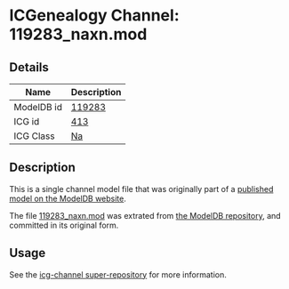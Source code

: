 # ICGenealogy Channel: 119283\_naxn.mod

## Details

Name | Description
---- | -----------
ModelDB id | [119283](http://senselab.med.yale.edu/ModelDB/ShowModel.cshtml?model=119283)
ICG id | [413](http://icg.neurotheory.ox.ac.uk/channels/2/413)
ICG Class | [Na](http://icg.neurotheory.ox.ac.uk/channels/2)

## Description

This is a single channel model file that was originally part of a [published model on the ModelDB website](http://senselab.med.yale.edu/mModelDB/ShowModel.cshtml?model=119283).

The file [119283\_naxn.mod](119283_naxn.mod) was extrated from [the ModelDB repository](http://senselab.med.yale.edu/ModelDB/ShowModel.cshtml?model=119283), and committed in its original form.

## Usage

See the [icg-channel super-repository](https://github.com/icgenealogy/icg-channels) for more information.